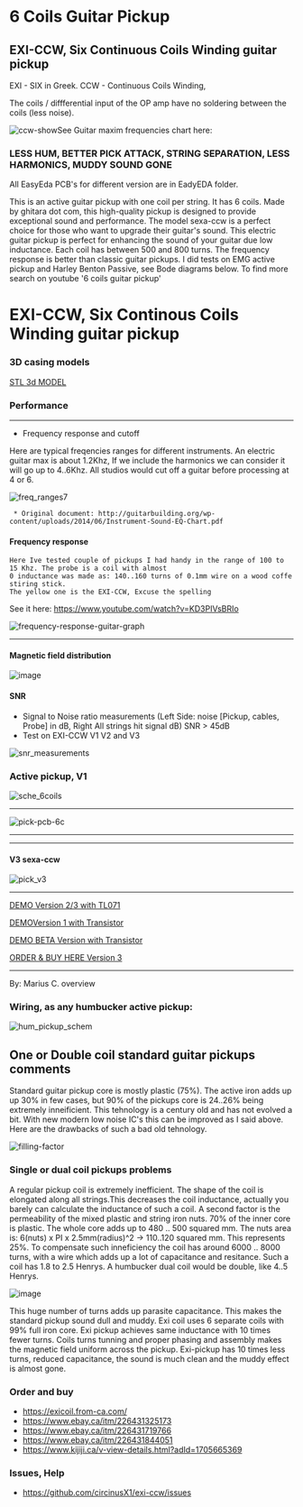 # 6 Coils Guitar Pickup
## EXI-CCW, Six Continuous Coils Winding guitar pickup

EXI -  SIX in Greek.
CCW -  Continuous Coils Winding, 

The coils / diffferential input of the OP amp have no soldering between the coils (less noise). 


![ccw-show](https://github.com/user-attachments/assets/264fc695-38b5-48cc-875b-a993a79dcdc8)See Guitar maxim frequencies chart here: 


### LESS HUM, BETTER PICK ATTACK, STRING SEPARATION, LESS HARMONICS, MUDDY SOUND GONE 


All EasyEda PCB's for different version are in EadyEDA folder.

This is an active guitar pickup with one coil per string. It has 6 coils.
Made by ghitara dot com, this high-quality pickup is designed to provide exceptional sound and performance. 
The model sexa-ccw is a perfect choice for those who want to upgrade their guitar's sound. This electric guitar pickup is perfect 
for enhancing the sound of your guitar due low inductance. Each coil has between 500 and 800 turns. The frequency response is better than 
classic guitar pickups. I did tests on EMG active pickup and Harley Benton Passive, see Bode diagrams below. 
To find more search on youtube '6 coils guitar pickup'


# EXI-CCW, Six Continous Coils Winding guitar pickup


### 3D casing models

[STL 3d MODEL](https://github.com/circinusX1/sexa-ccw/blob/main/3d/exi-emboss.stl)


### Performance

---
  * Frequency response and cutoff

Here are typical freqencies ranges for different instruments. An electric guitar max is about 1.2Khz, If we include the harmonics 
we can consider it will go up to 4..6Khz. All studios would cut off a guitar before processing at 4 or 6.

 ![freq_ranges7](https://github.com/user-attachments/assets/84ee54c9-d4f3-42eb-9eab-dfd46383acb1)


     * Original document: http://guitarbuilding.org/wp-content/uploads/2014/06/Instrument-Sound-EQ-Chart.pdf


#### Frequency response

       

    Here Ive tested couple of pickups I had handy in the range of 100 to 15 Khz. The probe is a coil with almost
    0 inductance was made as: 140..160 turns of 0.1mm wire on a wood coffe stiring stick.
    The yellow one is the EXI-CCW, Excuse the spelling

See it here: https://www.youtube.com/watch?v=KD3PIVsBRIo


    


![frequency-response-guitar-graph](https://github.com/circinusX1/sexa-ccw/assets/69641625/6f998b94-56da-473a-8156-6cec2b3ec632)



---

#### Magnetic field distribution

![image](https://github.com/user-attachments/assets/b8a5d370-a5ae-42d9-b2ab-b33b3e6394ff)



#### SNR


   * Signal to Noise ratio measurements (Left Side: noise [Pickup, cables, Probe] in dB, Right All strings hit signal dB) SNR > 45dB
   * Test on EXI-CCW V1 V2 and V3

![snr_measurements](https://github.com/user-attachments/assets/9e77f4ac-187c-401d-b68d-649ec1bbebdc)

     


### Active pickup, V1

![sche_6coils](https://github.com/circinusX1/sexa-ccw/assets/69641625/2b5d4f61-82ba-425c-bbf4-3223ea398ee7)

---

![pick-pcb-6c](https://github.com/circinusX1/sexa-ccw/assets/69641625/6b53ffa5-7a11-4bb3-852e-07e3fcdf1ea7)

---


---


#### V3 sexa-ccw

![pick_v3](https://github.com/circinusX1/sexa-ccw/assets/69641625/90c53b04-8858-478b-84e9-50dcb3daaf10)


---


[DEMO Version 2/3 with TL071 ](https://www.youtube.com/watch?v=29cAE45jkJk)

[DEMOVersion 1 with Transistor](https://www.youtube.com/watch?v=PKX4ls18GiM)

[DEMO BETA Version with Transistor](https://www.youtube.com/watch?v=EW_jxvgFBk8)

[ORDER & BUY HERE Version 3](https://ghitara.com/?p=_sexa_ccw.php)

---

By: Marius C.
overview

### Wiring, as any humbucker active pickup:
![hum_pickup_schem](https://github.com/user-attachments/assets/ab6aecd4-c662-405d-a481-3dcc77360dc5)






## One or Double coil standard guitar pickups comments

Standard guitar pickup core is mostly plastic (75%). The active iron adds up up 30% in few cases,
but 90% of the pickups core is 24..26% being extremely inneificient. 
This tehnology is a century old and has not evolved a bit. With new modern low noise IC's
this can be improved as I said above. Here are the drawbacks of such a bad old tehnology.


![filling-factor](https://github.com/user-attachments/assets/97ca918b-d1ad-4c51-9ae8-c7bfb1c99bd2)



### Single or dual coil pickups problems

A regular pickup coil is extremely inefficient. The shape of the coil is elongated along all strings.This decreases the coil inductance, actually you barely can calculate the inductance of such a coil. A second factor is the permeability of the mixed plastic and string iron nuts. 70% of the inner core is plastic. The whole core adds up to 480 .. 500 squared mm. The nuts area is: 6(nuts) x PI x 2.5mm(radius)^2 → 110..120 squared mm. This represents 25%. To compensate such inneficiency the coil has around 6000 .. 8000 turns, with a wire which adds up a lot of capacitance and resitance. Such a coil has 1.8 to 2.5 Henrys. A humbucker dual coil would be double, like 4..5 Henrys. 


![image](https://github.com/user-attachments/assets/ceea8f12-f662-4d90-ba2e-e98fb5aa3d4b)

This huge number of turns adds up parasite capacitance. This makes the standard pickup sound dull and muddy. Exi coil uses 6 separate coils with 99% full iron core. Exi pickup achieves same inductance with 10 times fewer turns. Coils turns tunning and proper phasing and assembly makes the magnetic field uniform across the pickup. Exi-pickup has 10 times less turns, reduced capacitance, the sound is much clean and the muddy effect is almost gone. 


### Order and buy
   * https://exicoil.from-ca.com/
   * https://www.ebay.ca/itm/226431325173
   * https://www.ebay.ca/itm/226431719766
   * https://www.ebay.ca/itm/226431844051
   * https://www.kijiji.ca/v-view-details.html?adId=1705665369

### Issues, Help 
   * https://github.com/circinusX1/exi-ccw/issues




